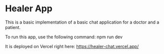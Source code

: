 # Healer App #
This is a basic implementation of a basic chat application for a doctor and a patient.

To run this app, use the following command:
npm run dev


It is deployed on Vercel right here: 
https://healer-chat.vercel.app/ 


